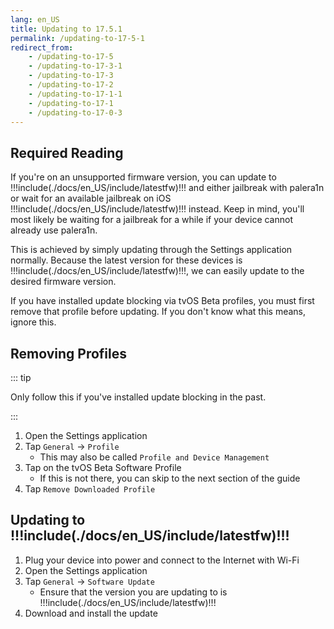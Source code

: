 ```yaml
---
lang: en_US
title: Updating to 17.5.1
permalink: /updating-to-17-5-1
redirect_from:
    - /updating-to-17-5
    - /updating-to-17-3-1
    - /updating-to-17-3
    - /updating-to-17-2
    - /updating-to-17-1-1
    - /updating-to-17-1
    - /updating-to-17-0-3
---
```


## Required Reading

If you're on an unsupported firmware version, you can update to !!!include(./docs/en_US/include/latestfw)!!! and either jailbreak with palera1n or wait for an available jailbreak on iOS !!!include(./docs/en_US/include/latestfw)!!! instead. Keep in mind, you'll most likely be waiting for a jailbreak for a while if your device cannot already use palera1n.

This is achieved by simply updating through the Settings application normally. Because the latest version for these devices is !!!include(./docs/en_US/include/latestfw)!!!, we can easily update to the desired firmware version.

If you have installed update blocking via tvOS Beta profiles, you must first remove that profile before updating. If you don't know what this means, ignore this.

## Removing Profiles

::: tip

Only follow this if you've installed update blocking in the past.

:::

1. Open the Settings application
1. Tap `General` -> `Profile`
    - This may also be called `Profile and Device Management`
1. Tap on the tvOS Beta Software Profile
    - If this is not there, you can skip to the next section of the guide
1. Tap `Remove Downloaded Profile`

## Updating to !!!include(./docs/en_US/include/latestfw)!!!

1. Plug your device into power and connect to the Internet with Wi-Fi
1. Open the Settings application
1. Tap `General` -> `Software Update`
    - Ensure that the version you are updating to is !!!include(./docs/en_US/include/latestfw)!!!
1. Download and install the update
